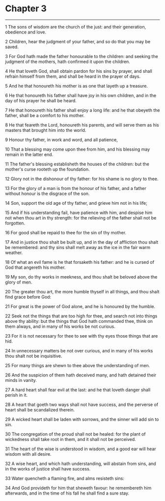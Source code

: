 # Chapter 3

***

1 The sons of wisdom are the church of the just: and their generation, obedience and love.

2 Children, hear the judgment of your father, and so do that you may be saved.

3 For God hath made the father honourable to the children: and seeking the judgment of the mothers, hath confirmed it upon the children.

4 He that loveth God, shall obtain pardon for his sins by prayer, and shall refrain himself from them, and shall be heard in the prayer of days.

5 And he that honoureth his mother is as one that layeth up a treasure.

6 He that honoureth his father shall have joy in his own children, and in the day of his prayer he shall be heard.

7 He that honoureth his father shall enjoy a long life: and he that obeyeth the father, shall be a comfort to his mother.

8 He that feareth the Lord, honoureth his parents, and will serve them as his masters that brought him into the world.

9 Honour thy father, in work and word, and all patience,

10 That a blessing may come upon thee from him, and his blessing may remain in the latter end.

11 The father's blessing establisheth the houses of the children: but the mother's curse rooteth up the foundation.

12 Glory not in the dishonour of thy father: for his shame is no glory to thee.

13 For the glory of a man is from the honour of his father, and a father without honour is the disgrace of the son.

14 Son, support the old age of thy father, and grieve him not in his life;

15 And if his understanding fail, have patience with him, and despise him not when thou art in thy strength: for the relieving of the father shall not be forgotten.

16 For good shall be repaid to thee for the sin of thy mother.

17 And in justice thou shalt be built up, and in the day of affliction thou shalt be remembered: and thy sins shall melt away as the ice in the fair warm weather.

18 Of what an evil fame is he that forsaketh his father: and he is cursed of God that angereth his mother.

19 My son, do thy works in meekness, and thou shalt be beloved above the glory of men.

20 The greater thou art, the more humble thyself in all things, and thou shalt find grace before God:

21 For great is the power of God alone, and he is honoured by the humble.

22 Seek not the things that are too high for thee, and search not into things above thy ability: but the things that God hath commanded thee, think on them always, and in many of his works be not curious.

23 For it is not necessary for thee to see with thy eyes those things that are hid.

24 In unnecessary matters be not over curious, and in many of his works thou shalt not be inquisitive.

25 For many things are shewn to thee above the understanding of men.

26 And the suspicion of them hath deceived many, and hath detained their minds in vanity.

27 A hard heart shall fear evil at the last: and he that loveth danger shall perish in it.

28 A heart that goeth two ways shall not have success, and the perverse of heart shall be scandalized therein.

29 A wicked heart shall be laden with sorrows, and the sinner will add sin to sin.

30 The congregation of the proud shall not be healed: for the plant of wickedness shall take root in them, and it shall not be perceived.

31 The heart of the wise is understood in wisdom, and a good ear will hear wisdom with all desire.

32 A wise heart, and which hath understanding, will abstain from sins, and in the works of justice shall have success.

33 Water quencheth a flaming fire, and alms resisteth sins:

34 And God provideth for him that sheweth favour: he remembereth him afterwards, and in the time of his fall he shall find a sure stay.

